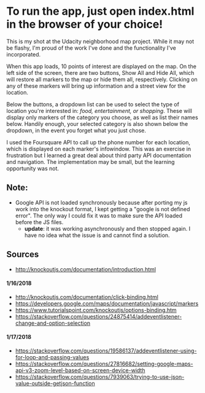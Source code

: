 # To run the app, just open index.html in the browser of your choice!

This is my shot at the Udacity neighborhood map project. While it may not be flashy, I'm proud of the work I've done and the functionality I've incorporated.

When this app loads, 10 points of interest are displayed on the map. On the left side of the screen, there are two buttons, Show All and Hide All, which will restore all markers to the map or hide them all, respectively. Clicking on any of these markers will bring up information and a street view for the location.

Below the buttons, a dropdown list can be used to select the type of location you're interested in: *food, entertainment, or shopping*. These will display only markers of the category you choose, as well as list their names below. Handily enough, your selected category is also shown below the dropdown, in the event you forget what you just chose.

I used the Foursquare API to call up the phone number for each location, which is displayed on each marker's infowindow. This was an exercise in frustration but I learned a great deal about third party API documentation and navigation. The implementation may be small, but the learning opportunity was not.

## Note:
- Google API is not loaded synchronously because after porting my js work into the knockout format, I kept getting a "google is not defined error". The only way I could fix it was to make sure the API loaded before the JS files.
  - **update**: it was working asynchronously and then stopped again. I have no idea what the issue is and cannot find a solution.

## Sources

- http://knockoutjs.com/documentation/introduction.html

#### 1/16/2018

- http://knockoutjs.com/documentation/click-binding.html
- https://developers.google.com/maps/documentation/javascript/markers
- https://www.tutorialspoint.com/knockoutjs/options-binding.htm
- https://stackoverflow.com/questions/24875414/addeventlistener-change-and-option-selection

#### 1/17/2018
- https://stackoverflow.com/questions/19586137/addeventlistener-using-for-loop-and-passing-values
- https://stackoverflow.com/questions/27816682/setting-google-maps-api-v3-zoom-level-based-on-screen-device-width
- https://stackoverflow.com/questions/7939063/trying-to-use-json-value-outside-getjson-function